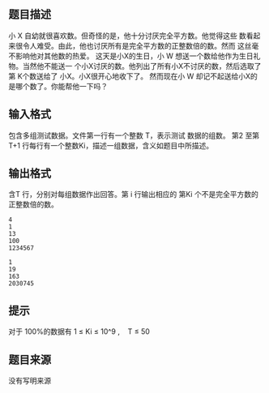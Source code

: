 


## 题目描述
小 X 自幼就很喜欢数。但奇怪的是，他十分讨厌完全平方数。他觉得这些
数看起来很令人难受。由此，他也讨厌所有是完全平方数的正整数倍的数。然而
这丝毫不影响他对其他数的热爱。 
这天是小X的生日，小 W 想送一个数给他作为生日礼物。当然他不能送一
个小X讨厌的数。他列出了所有小X不讨厌的数，然后选取了第 K个数送给了
小X。小X很开心地收下了。 
然而现在小 W 却记不起送给小X的是哪个数了。你能帮他一下吗？
## 输入格式
包含多组测试数据。文件第一行有一个整数 T，表示测试
数据的组数。 
第2 至第T+1 行每行有一个整数Ki，描述一组数据，含义如题目中所描述。 
## 输出格式
含T 行，分别对每组数据作出回答。第 i 行输出相应的
第Ki 个不是完全平方数的正整数倍的数。

```input1
4 
1 
13 
100 
1234567 

```

```output1
1 
19 
163 
2030745 
```

## 提示
对于 100%的数据有 1 ≤ Ki ≤ 10^9
,    T ≤ 50
## 题目来源
没有写明来源


